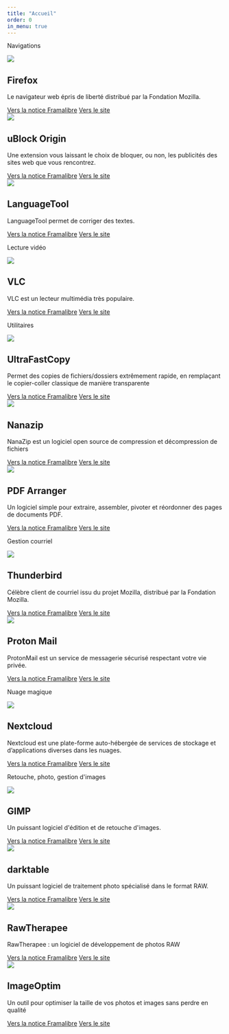 ```yaml
---
title: "Accueil"
order: 0
in_menu: true
---
```

<p class="encart">Navigations</p>

<article class="framalibre-notice">
    <div>
      <img src="https://framalibre.org/images/logo/Firefox.png">
    </div>
    <div>
      <h2>Firefox</h2>
      <p>Le navigateur web épris de liberté distribué par la Fondation Mozilla.</p>
      <div>
        <a href="https://framalibre.org/notices/firefox.html">Vers la notice Framalibre</a>
        <a href="https://www.mozilla.org/fr/firefox/">Vers le site</a>
      </div>
    </div>
  </article>



  <article class="framalibre-notice">
    <div>
      <img src="https://framalibre.org/images/logo/uBlock%20Origin.png">
    </div>
    <div>
      <h2>uBlock Origin</h2>
      <p>Une extension vous laissant le choix de bloquer, ou non, les publicités des sites web que vous rencontrez.</p>
      <div>
        <a href="https://framalibre.org/notices/ublock-origin.html">Vers la notice Framalibre</a>
        <a href="https://github.com/gorhill/uBlock">Vers le site</a>
      </div>
    </div>
  </article>



  <article class="framalibre-notice">
    <div>
      <img src="https://framalibre.org/images/logo/LanguageTool.png">
    </div>
    <div>
      <h2>LanguageTool</h2>
      <p>LanguageTool permet de corriger des textes.</p>
      <div>
        <a href="https://framalibre.org/notices/languagetool.html">Vers la notice Framalibre</a>
        <a href="https://languagetool.org/fr/">Vers le site</a>
      </div>
    </div>
  </article>

 <p class="encart">Lecture vidéo</p>

  <article class="framalibre-notice">
    <div>
      <img src="https://framalibre.org/images/logo/VLC.png">
    </div>
    <div>
      <h2>VLC</h2>
      <p>VLC est un lecteur multimédia très populaire.</p>
      <div>
        <a href="https://framalibre.org/notices/vlc.html">Vers la notice Framalibre</a>
        <a href="https://www.videolan.org/vlc/">Vers le site</a>
      </div>
    </div>
  </article>

 <p class="encart">Utilitaires</p>

  <article class="framalibre-notice">
    <div>
      <img src="https://framalibre.org/images/logo/UltraFastCopy.jpg">
    </div>
    <div>
      <h2>UltraFastCopy</h2>
      <p>Permet des copies de fichiers/dossiers extrêmement rapide, en remplaçant le copier-coller classique de manière transparente</p>
      <div>
        <a href="https://framalibre.org/notices/ultrafastcopy.html">Vers la notice Framalibre</a>
        <a href="https://ultrafastcopy.com/">Vers le site</a>
      </div>
    </div>
  </article>



  <article class="framalibre-notice">
    <div>
      <img src="https://framalibre.org/images/logo/Nanazip.png">
    </div>
    <div>
      <h2>Nanazip</h2>
      <p>NanaZip est un logiciel open source de compression et décompression de fichiers</p>
      <div>
        <a href="https://framalibre.org/notices/nanazip.html">Vers la notice Framalibre</a>
        <a href="https://apps.microsoft.com/store/detail/nanazip/9N8G7TSCL18R?hl=fr-fr&amp;gl=fr&amp;rtc=…">Vers le site</a>
      </div>
    </div>
  </article>

  <article class="framalibre-notice">
    <div>
      <img src="https://framalibre.org/images/logo/PDF%20Arranger.png">
    </div>
    <div>
      <h2>PDF Arranger</h2>
      <p>Un logiciel simple pour extraire, assembler, pivoter et réordonner des pages de documents PDF.</p>
      <div>
        <a href="https://framalibre.org/notices/pdf-arranger.html">Vers la notice Framalibre</a>
        <a href="https://github.com/pdfarranger/pdfarranger">Vers le site</a>
      </div>
    </div>
  </article> 

 <p class="encart">Gestion courriel</p>

  <article class="framalibre-notice">
    <div>
      <img src="https://framalibre.org/images/logo/Thunderbird.png">
    </div>
    <div>
      <h2>Thunderbird</h2>
      <p>Célèbre client de courriel issu du projet Mozilla, distribué par la Fondation Mozilla.</p>
      <div>
        <a href="https://framalibre.org/notices/thunderbird.html">Vers la notice Framalibre</a>
        <a href="https://www.thunderbird.net/fr/">Vers le site</a>
      </div>
    </div>
  </article>

  <article class="framalibre-notice">
    <div>
      <img src="https://framalibre.org/images/logo/ProtonMail.png">
    </div>
    <div>
      <h2>Proton Mail</h2>
      <p>ProtonMail est un service de messagerie sécurisé respectant votre vie privée.</p>
      <div>
        <a href="https://framalibre.org/notices/proton-mail.html">Vers la notice Framalibre</a>
        <a href="https://proton.me/fr/mail">Vers le site</a>
      </div>
    </div>
  </article>

 <p class="encart">Nuage magique</p>

  <article class="framalibre-notice">
    <div>
      <img src="https://framalibre.org/images/logo/Nextcloud.png">
    </div>
    <div>
      <h2>Nextcloud</h2>
      <p>Nextcloud est une plate-forme auto-hébergée de services de stockage et d’applications diverses dans les nuages.</p>
      <div>
        <a href="https://framalibre.org/notices/nextcloud.html">Vers la notice Framalibre</a>
        <a href="https://nextcloud.com/">Vers le site</a>
      </div>
    </div>
  </article>


 <p class="encart">Retouche, photo, gestion d'images</p>



  <article class="framalibre-notice">
    <div>
      <img src="https://framalibre.org/images/logo/GIMP.png">
    </div>
    <div>
      <h2>GIMP</h2>
      <p>Un puissant logiciel d'édition et de retouche d'images.</p>
      <div>
        <a href="https://framalibre.org/notices/gimp.html">Vers la notice Framalibre</a>
        <a href="https://www.gimp.org/">Vers le site</a>
      </div>
    </div>
  </article>



  <article class="framalibre-notice">
    <div>
      <img src="https://framalibre.org/images/logo/darktable.png">
    </div>
    <div>
      <h2>darktable</h2>
      <p>Un puissant logiciel de traitement photo spécialisé dans le format RAW.</p>
      <div>
        <a href="https://framalibre.org/notices/darktable.html">Vers la notice Framalibre</a>
        <a href="http://www.darktable.org/">Vers le site</a>
      </div>
    </div>
  </article>



  <article class="framalibre-notice">
    <div>
      <img src="https://framalibre.org/images/logo/RawTherapee.png">
    </div>
    <div>
      <h2>RawTherapee</h2>
      <p>RawTherapee : un logiciel de développement de photos RAW</p>
      <div>
        <a href="https://framalibre.org/notices/rawtherapee.html">Vers la notice Framalibre</a>
        <a href="http://rawtherapee.com">Vers le site</a>
      </div>
    </div>
  </article>



  <article class="framalibre-notice">
    <div>
      <img src="https://framalibre.org/images/logo/ImageOptim.png">
    </div>
    <div>
      <h2>ImageOptim</h2>
      <p>Un outil pour optimiser la taille de vos photos et images sans perdre en qualité</p>
      <div>
        <a href="https://framalibre.org/notices/imageoptim.html">Vers la notice Framalibre</a>
        <a href="https://imageoptim.com/mac">Vers le site</a>
      </div>
    </div>
  </article> 